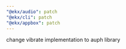 ```yaml
---
"@ekx/audio": patch
"@ekx/cli": patch
"@ekx/appbox": patch
---
```


change vibrate implementation to auph library

